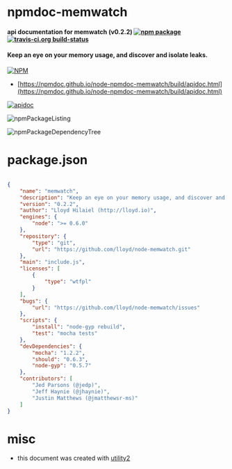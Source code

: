 # npmdoc-memwatch

#### api documentation for  memwatch (v0.2.2)  [![npm package](https://img.shields.io/npm/v/npmdoc-memwatch.svg?style=flat-square)](https://www.npmjs.org/package/npmdoc-memwatch) [![travis-ci.org build-status](https://api.travis-ci.org/npmdoc/node-npmdoc-memwatch.svg)](https://travis-ci.org/npmdoc/node-npmdoc-memwatch)

#### Keep an eye on your memory usage, and discover and isolate leaks.

[![NPM](https://nodei.co/npm/memwatch.png?downloads=true&downloadRank=true&stars=true)](https://www.npmjs.com/package/memwatch)

- [https://npmdoc.github.io/node-npmdoc-memwatch/build/apidoc.html](https://npmdoc.github.io/node-npmdoc-memwatch/build/apidoc.html)

[![apidoc](https://npmdoc.github.io/node-npmdoc-memwatch/build/screenCapture.buildCi.browser.%252Ftmp%252Fbuild%252Fapidoc.html.png)](https://npmdoc.github.io/node-npmdoc-memwatch/build/apidoc.html)

![npmPackageListing](https://npmdoc.github.io/node-npmdoc-memwatch/build/screenCapture.npmPackageListing.svg)

![npmPackageDependencyTree](https://npmdoc.github.io/node-npmdoc-memwatch/build/screenCapture.npmPackageDependencyTree.svg)



# package.json

```json

{
    "name": "memwatch",
    "description": "Keep an eye on your memory usage, and discover and isolate leaks.",
    "version": "0.2.2",
    "author": "Lloyd Hilaiel (http://lloyd.io)",
    "engines": {
        "node": ">= 0.6.0"
    },
    "repository": {
        "type": "git",
        "url": "https://github.com/lloyd/node-memwatch.git"
    },
    "main": "include.js",
    "licenses": [
        {
            "type": "wtfpl"
        }
    ],
    "bugs": {
        "url": "https://github.com/lloyd/node-memwatch/issues"
    },
    "scripts": {
        "install": "node-gyp rebuild",
        "test": "mocha tests"
    },
    "devDependencies": {
        "mocha": "1.2.2",
        "should": "0.6.3",
        "node-gyp": "0.5.7"
    },
    "contributors": [
        "Jed Parsons (@jedp)",
        "Jeff Haynie (@jhaynie)",
        "Justin Matthews (@jmatthewsr-ms)"
    ]
}
```



# misc
- this document was created with [utility2](https://github.com/kaizhu256/node-utility2)
